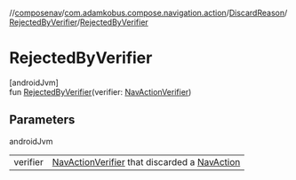 //[composenav](../../../../index.md)/[com.adamkobus.compose.navigation.action](../../index.md)/[DiscardReason](../index.md)/[RejectedByVerifier](index.md)/[RejectedByVerifier](-rejected-by-verifier.md)

# RejectedByVerifier

[androidJvm]\
fun [RejectedByVerifier](-rejected-by-verifier.md)(verifier: [NavActionVerifier](../../../com.adamkobus.compose.navigation/-nav-action-verifier/index.md))

## Parameters

androidJvm

| | |
|---|---|
| verifier | [NavActionVerifier](../../../com.adamkobus.compose.navigation/-nav-action-verifier/index.md) that discarded a [NavAction](../../-nav-action/index.md) |
